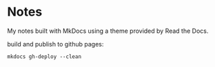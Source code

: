 # Notes

My notes built with MkDocs using a theme provided by Read the Docs.

build and publish to github pages:

`mkdocs gh-deploy --clean`